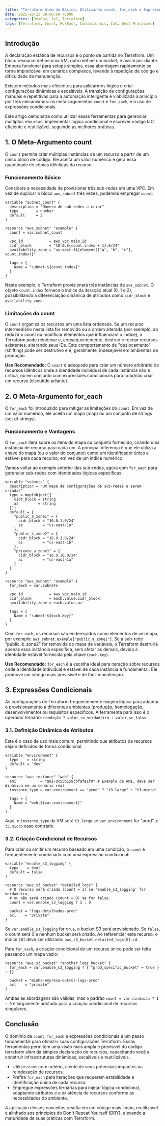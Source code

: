 ```yaml
---
title: "Terraform Além do Básico: Utilizando count, for_each e Expressões Condicionais"
date: 2025-10-23 08:00:00 +0000
categories: [DevOps, IaC, Terraform]
tags: [Terraform, Count, ForEach, Condicionais, IaC, Best Practices]
---
```


## Introdução

A declaração estática de recursos é o ponto de partida no Terraform. Um bloco resource define uma VM, outro define um bucket, e assim por diante. Embora funcional para setups simples, essa abordagem rapidamente se torna impraticável em cenários complexos, levando à repetição de código e dificuldade de manutenção.

Existem métodos mais eficientes para aplicarmos lógica e criar configurações dinâmicas e escaláveis. A transição de configurações manuais e repetitivas para a automação inteligente é viabilizada a princípio por três mecanismos: os meta-argumentos `count` e `for_each`, e o uso de expressões condicionais.

Este artigo demonstra como utilizar essas ferramentas para gerenciar múltiplos recursos, implementar lógica condicional e escrever código IaC eficiente e reutilizável, seguindo as melhores práticas.

## 1. O Meta-Argumento count

O `count` permite criar múltiplas instâncias de um recurso a partir de um único bloco de código. Ele aceita um valor numérico e gera essa quantidade de cópias idênticas do recurso.

### Funcionamento Básico

Considere a necessidade de provisionar três sub-redes em uma VPC. Em vez de duplicar o bloco `aws_subnet` três vezes, podemos empregar `count`:

```hcl
variable "subnet_count" {
  description = "Número de sub-redes a criar"
  type        = number
  default     = 3
}

resource "aws_subnet" "example" {
  count = var.subnet_count

  vpc_id            = aws_vpc.main.id
  cidr_block        = "10.0.${count.index + 1}.0/24"
  availability_zone = "us-east-1${element(["a", "b", "c"], count.index)}"

  tags = {
    Name = "subnet-${count.index}"
  }
}
```

Neste exemplo, o Terraform provisionará três instâncias de `aws_subnet`. O objeto `count.index` fornece o índice da iteração atual (0, 1 e 2), possibilitando a diferenciação dinâmica de atributos como `cidr_block` e `availability_zone`.

### Limitações do count

O `count` organiza os recursos em uma lista ordenada. Se um recurso intermediário nesta lista for removido ou a ordem alterada (por exemplo, ao reduzir o count ou modificar elementos que influenciam o índice), o Terraform pode reindexar e, consequentemente, destruir e recriar recursos existentes, alterando seus IDs. Este comportamento de "deslocamento" (shifting) pode ser destrutivo e é, geralmente, indesejável em ambientes de produção.

**Uso Recomendado:** O `count` é adequado para criar um número arbitrário de recursos idênticos onde a identidade individual de cada instância não é crítica, ou em conjunto com expressões condicionais para criar/não criar um recurso (discutido adiante).

## 2. O Meta-Argumento for_each

O `for_each` foi introduzido para mitigar as limitações do `count`. Em vez de um valor numérico, ele aceita um mapa (map) ou um conjunto de strings (set of strings).

### Funcionamento e Vantagens

O `for_each` itera sobre os itens do mapa ou conjunto fornecido, criando uma instância de recurso para cada um. A principal diferença é que ele utiliza a chave do mapa (ou o valor do conjunto) como um identificador único e estável para cada recurso, em vez de um índice numérico.

Vamos voltar ao exemplo anterior das sub-redes, agora com `for_each` para gerenciar sub-redes com identidades lógicas específicas:

```hcl
variable "subnets" {
  description = "Um mapa de configurações de sub-redes a serem criadas"
  type = map(object({
    cidr_block = string
    az         = string
  }))
  default = {
    "public_a_zone1" = {
      cidr_block = "10.0.1.0/24"
      az         = "us-east-1a"
    },
    "public_b_zone2" = {
      cidr_block = "10.0.2.0/24"
      az         = "us-east-1b"
    },
    "private_a_zone1" = {
      cidr_block = "10.0.10.0/24"
      az         = "us-east-1a"
    }
  }
}

resource "aws_subnet" "example" {
  for_each = var.subnets

  vpc_id            = aws_vpc.main.id
  cidr_block        = each.value.cidr_block
  availability_zone = each.value.az

  tags = {
    Name = "subnet-${each.key}"
  }
}
```

Com `for_each`, os recursos são endereçados como elementos de um mapa, por exemplo: `aws_subnet.example["public_a_zone1"]`. Se a sub-rede "public_b_zone2" for removida do mapa de variáveis, o Terraform destruirá apenas essa instância específica, sem afetar as demais, devido à identidade estável fornecida pela chave (`each.key`).

**Uso Recomendado:** `for_each` é a escolha ideal para iteração sobre recursos onde a identidade individual e estável de cada instância é fundamental. Ele promove um código mais previsível e de fácil manutenção.

## 3. Expressões Condicionais

As configurações do Terraform frequentemente exigem lógica para adaptar o provisionamento a diferentes ambientes (produção, homologação, desenvolvimento) ou requisitos específicos. A ferramenta para isso é o operador ternário: `condição ? valor_se_verdadeiro : valor_se_falso`.

### 3.1. Definição Dinâmica de Atributos

Este é o caso de uso mais comum, permitindo que atributos de recursos sejam definidos de forma condicional:

```hcl
variable "environment" {
  type    = string
  default = "dev"
}

resource "aws_instance" "web" {
  ami           = "ami-0c55b159cbfafe1f0" # Exemplo de AMI, deve ser dinâmica em um cenário real
  instance_type = var.environment == "prod" ? "t3.large" : "t3.micro"

  tags = {
    Name = "web-${var.environment}"
  }
}
```

Aqui, o `instance_type` da VM será `t3.large` se `var.environment` for "prod", e `t3.micro` caso contrário.

### 3.2. Criação Condicional de Recursos

Para criar ou omitir um recurso baseado em uma condição, o `count` é frequentemente combinado com uma expressão condicional:

```hcl
variable "enable_s3_logging" {
  type    = bool
  default = false
}

resource "aws_s3_bucket" "detailed_logs" {
  # O recurso será criado (count = 1) se 'enable_s3_logging' for verdadeiro,
  # ou não será criado (count = 0) se for falso.
  count = var.enable_s3_logging ? 1 : 0

  bucket = "logs-detalhados-prod"
  acl    = "private"
}
```

Se `var.enable_s3_logging` for `true`, o bucket S3 será provisionado. Se `false`, o count será 0 e nenhum bucket será criado. Ao referenciar este recurso, o índice `[0]` deve ser utilizado: `aws_s3_bucket.detailed_logs[0].id`.

Para `for_each`, a criação condicional de um recurso único pode ser feita passando um mapa vazio:

```hcl
resource "aws_s3_bucket" "another_logs_bucket" {
  for_each = var.enable_s3_logging ? { "prod_specific_bucket" = true } : {}

  bucket = "minha-empresa-outros-logs-prod"
  acl    = "private"
}
```

Ambas as abordagens são válidas, mas o padrão `count = var.condicao ? 1 : 0` é largamente adotado para a criação condicional de recursos singulares.

## Conclusão

O domínio de `count`, `for_each` e expressões condicionais é um passo fundamental para otimizar suas configurações Terraform. Essas ferramentas permitem uma visão mais ampla e previsível do código terraform além da simples declaração de recursos, capacitando você a construir infraestruturas dinâmicas, escaláveis e reutilizáveis.

- Utilize `count` com critério, ciente de seus potenciais impactos na reindexação de recursos.
- Prefira `for_each` para iterações que requerem estabilidade e identificação única de cada recurso.
- Empregue expressões ternárias para injetar lógica condicional, adaptando atributos e a existência de recursos conforme as necessidades do ambiente.

A aplicação desses conceitos resulta em um código mais limpo, reutilizável e alinhado aos princípios do Don't Repeat Yourself (DRY), elevando a maturidade de suas práticas com Terraform.